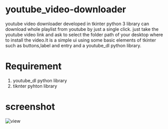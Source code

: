 # youtube_video-downloader
youtube video downloader developed in tkinter python 3 library can download whole playlist from youtube by just a single click. just take the youtube video link and ask to select the folder path of your desktop where to install the video.It is a simple ui using some basic elements of tkinter such as buttons,label and entry and a youtube_dl python library.  

# Requirement
1. youtube_dl python library 
2. tiknter pyhton library

# screenshot
![view](https://user-images.githubusercontent.com/42839360/58979290-5682fc80-87eb-11e9-9121-e21eebee93b6.png)
